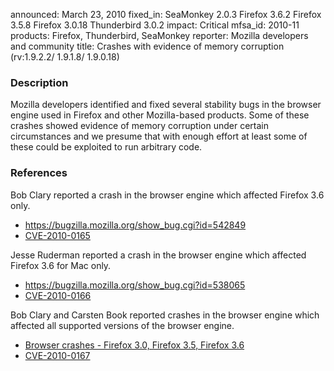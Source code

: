 announced: March 23, 2010
fixed_in: SeaMonkey 2.0.3
          Firefox 3.6.2
          Firefox 3.5.8
          Firefox 3.0.18
          Thunderbird 3.0.2
impact: Critical
mfsa_id: 2010-11
products: Firefox, Thunderbird, SeaMonkey
reporter: Mozilla developers and community
title: Crashes with evidence of memory corruption (rv:1.9.2.2/ 1.9.1.8/ 1.9.0.18)

<h3>Description</h3>

<p>Mozilla developers identified and fixed several stability bugs in
the browser engine used in Firefox and other Mozilla-based
products. Some of these crashes showed evidence of memory corruption
under certain circumstances and we presume that with enough effort at
least some of these could be exploited to run arbitrary code.</p>

<h3>References</h3>

<p>Bob Clary reported a crash in the browser engine which affected Firefox 3.6 only.</p>
<ul>
  <li><a href="https://bugzilla.mozilla.org/show_bug.cgi?id=542849">https://bugzilla.mozilla.org/show_bug.cgi?id=542849</a></li>
  <li><a class="ex-ref" href="http://cve.mitre.org/cgi-bin/cvename.cgi?name=CVE-2010-0165">CVE-2010-0165</a></li>
</ul>

<p>Jesse Ruderman reported a crash in the browser engine which affected Firefox 3.6 for Mac only.</p>
<ul>
  <li><a href="https://bugzilla.mozilla.org/show_bug.cgi?id=538065">https://bugzilla.mozilla.org/show_bug.cgi?id=538065</a></li>
  <li><a class="ex-ref" href="http://cve.mitre.org/cgi-bin/cvename.cgi?name=CVE-2010-0166">CVE-2010-0166</a></li>
</ul>

<p>Bob Clary and Carsten Book reported crashes in the browser engine which affected all supported versions of the browser engine.</p>
<ul>
  <li><a href="https://bugzilla.mozilla.org/buglist.cgi?bug_id=535641,534082">Browser crashes - Firefox 3.0, Firefox 3.5, Firefox 3.6</a></li>
  <li><a class="ex-ref" href="http://cve.mitre.org/cgi-bin/cvename.cgi?name=CVE-2010-0167">CVE-2010-0167</a></li>
</ul>





